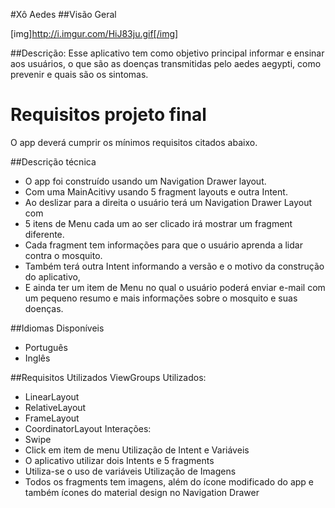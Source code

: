 #Xô Aedes
##Visão Geral

[img]http://i.imgur.com/HiJ83ju.gif[/img]


##Descrição:
 Esse aplicativo tem como objetivo principal informar e ensinar aos usuários, o que são as doenças transmitidas pelo aedes aegypti, como prevenir e quais são os sintomas.
# Requisitos projeto final
O app deverá cumprir os mínimos requisitos citados abaixo.

##Descrição técnica
 * O app foi construído usando um Navigation Drawer layout.
 * Com uma MainAcitivy usando 5 fragment layouts e outra Intent.
 * Ao deslizar para a direita o usuário terá um Navigation Drawer Layout com
 * 5 itens de Menu cada um ao ser clicado irá mostrar um fragment diferente.
 * Cada fragment tem informações para que o usuário aprenda a lidar contra o mosquito.
 * Também terá outra Intent informando a versão e o motivo da construção do aplicativo,
 * E ainda ter um item de Menu no qual o usuário poderá enviar e-mail com um pequeno resumo e mais informações sobre o mosquito e suas doenças.

##Idiomas Disponíveis
 * Português 
 * Inglês

##Requisitos Utilizados
ViewGroups Utilizados:
 * LinearLayout
 * RelativeLayout
 * FrameLayout
 * CoordinatorLayout
Interações:
 * Swipe
 * Click em item de menu
Utilização de Intent e Variáveis
 * O aplicativo utilizar dois Intents e 5 fragments 
 * Utiliza-se o uso de variáveis
Utilização de Imagens
 * Todos os fragments tem imagens, além do ícone modificado do app e também ícones do
material design no Navigation Drawer

